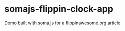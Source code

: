 somajs-flippin-clock-app
========================

Demo built with soma.js for a flippinawesome.org article
